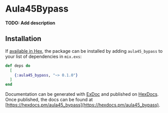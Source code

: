 # Aula45Bypass

**TODO: Add description**

## Installation

If [available in Hex](https://hex.pm/docs/publish), the package can be installed
by adding `aula45_bypass` to your list of dependencies in `mix.exs`:

```elixir
def deps do
  [
    {:aula45_bypass, "~> 0.1.0"}
  ]
end
```

Documentation can be generated with [ExDoc](https://github.com/elixir-lang/ex_doc)
and published on [HexDocs](https://hexdocs.pm). Once published, the docs can
be found at [https://hexdocs.pm/aula45_bypass](https://hexdocs.pm/aula45_bypass).

